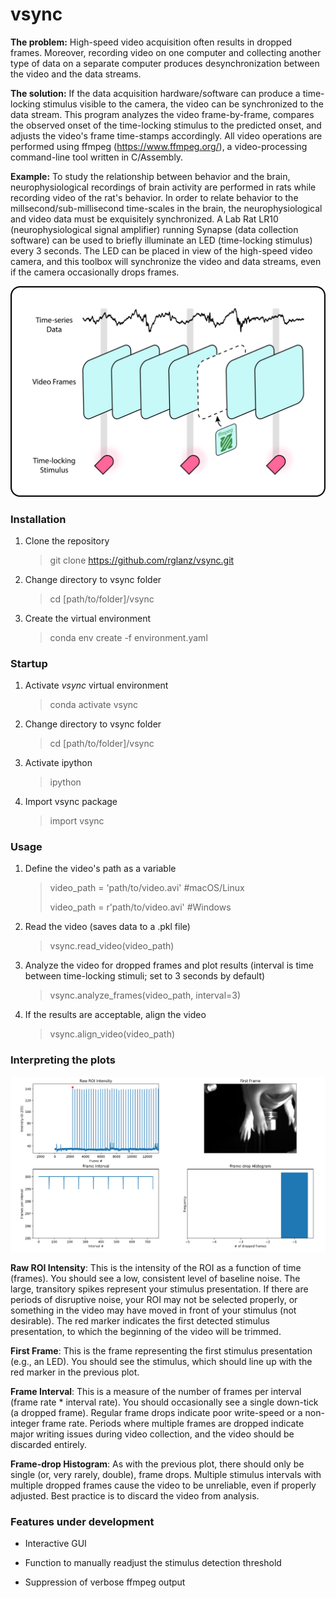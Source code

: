 # vsync

**The problem:** High-speed video acquisition often results in dropped frames.
Moreover, recording video on one computer and collecting another type of data on
a separate computer produces desynchronization between the video and the data streams.

**The solution:** If the data acquisition hardware/software can produce a time-locking
stimulus visible to the camera, the video can be synchronized to the data stream. This
program analyzes the video frame-by-frame, compares the observed onset of the
time-locking stimulus to the predicted onset, and adjusts the video's frame
time-stamps accordingly. All video operations are performed using ffmpeg
(https://www.ffmpeg.org/), a video-processing command-line tool written in C/Assembly.

**Example:** To study the relationship between behavior and the brain, neurophysiological
recordings of brain activity are performed in rats while recording video of the rat's behavior.
In order to relate behavior to the millsecond/sub-millisecond time-scales in the brain, the neurophysiological and video
data must be exquisitely synchronized. A Lab Rat LR10 (neurophysiological signal amplifier)
running Synapse (data collection software) can be used to briefly illuminate an LED
(time-locking stimulus) every 3 seconds. The LED can be placed in view of the high-speed
video camera, and this toolbox will synchronize the video and data streams, even if the camera
occasionally drops frames.

![alt text](/assets/vsync_icon.png?raw=true)


### Installation

1. Clone the repository
    > git clone https://github.com/rglanz/vsync.git
   
2. Change directory to vsync folder
    > cd [path/to/folder]/vsync

3. Create the virtual environment
    > conda env create -f environment.yaml

### Startup
1. Activate *vsync* virtual environment
    > conda activate vsync   

2. Change directory to vsync folder
    > cd [path/to/folder]/vsync

3. Activate ipython
    > ipython

4. Import vsync package
    > import vsync

### Usage
1. Define the video's path as a variable
    > video_path = 'path/to/video.avi'      #macOS/Linux
    > 
    > video_path = r'path/to/video.avi'     #Windows
   
2. Read the video (saves data to a .pkl file)
    > vsync.read_video(video_path)

3. Analyze the video for dropped frames and plot results (interval is time between time-locking
   stimuli; set to 3 seconds by default)
    > vsync.analyze_frames(video_path, interval=3)

5. If the results are acceptable, align the video
    > vsync.align_video(video_path)

### Interpreting the plots
![alt text](/assets/plot_example.png?raw=true)

**Raw ROI Intensity**: This is the intensity of the ROI as a function of time (frames). 
You should see a low, consistent level of baseline noise. The large, transitory spikes represent your
stimulus presentation. If there are periods of disruptive noise, your ROI may not be selected properly, 
or something in the video may have moved in front of your stimulus (not desirable). The red marker indicates
the first detected stimulus presentation, to which the beginning of the video will be trimmed.

**First Frame**: This is the frame representing the first stimulus presentation (e.g., an LED).
You should see the stimulus, which should line up with the red marker in the previous plot.

**Frame Interval**: This is a measure of the number of frames per interval (frame rate * interval rate). 
You should occasionally see a single down-tick (a dropped frame). Regular frame drops indicate poor write-speed
or a non-integer frame rate. Periods where multiple frames are dropped indicate major writing issues during 
video collection, and the video should be discarded entirely.

**Frame-drop Histogram**: As with the previous plot, there should only be single (or, very rarely, double),
frame drops. Multiple stimulus intervals with multiple dropped frames cause the video to be unreliable, even if
properly adjusted. Best practice is to discard the video from analysis.

### Features under development
* Interactive GUI

* Function to manually readjust the stimulus detection threshold

* Suppression of verbose ffmpeg output
